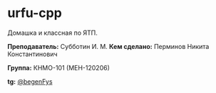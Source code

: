 # urfu-cpp
Домашка и классная по ЯТП. 

**Преподаватель:** Субботин И. М.
**Кем сделано:** Перминов Никита Константинович

**Группа:** КНМО-101 (МЕН-120206)

**tg:** [@begenFys](https://t.me/begenFys)
